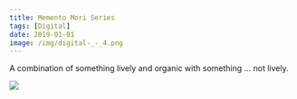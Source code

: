```yaml
---
title: Memento Mori Series
tags: [Digital]
date: 2019-01-01
image: /img/digital-_-_4.png
---
```


A combination of something lively and organic with something ... not lively.

![](/img/digital-_-_21.png)